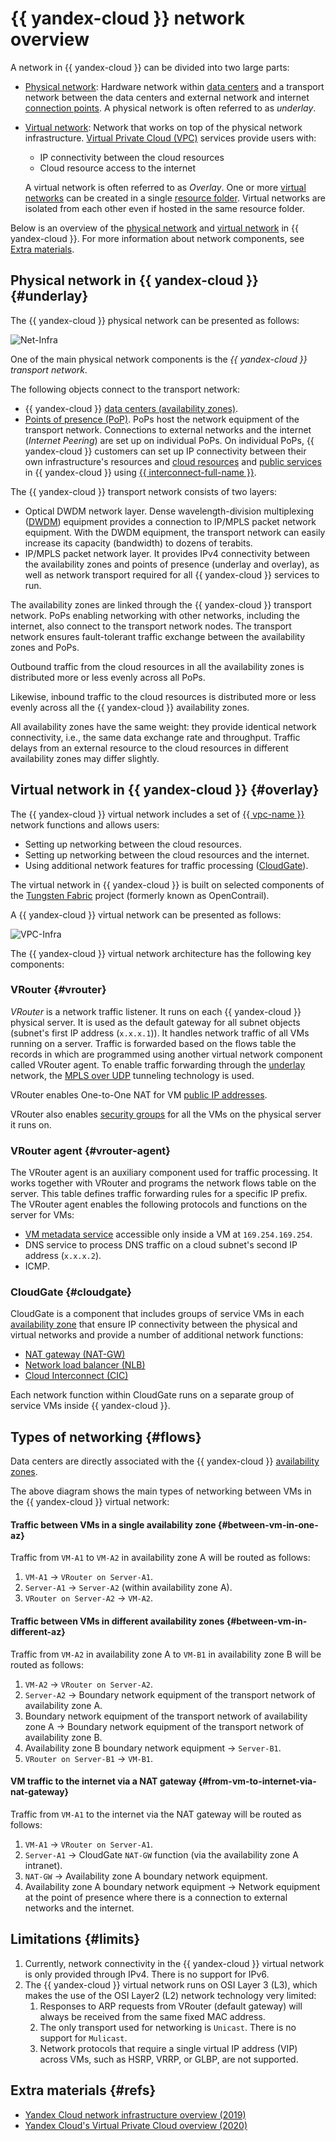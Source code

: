 # {{ yandex-cloud }} network overview

A network in {{ yandex-cloud }} can be divided into two large parts:

* [Physical network](#underlay): Hardware network within [data centers](../../overview/concepts/geo-scope.md) and a transport network between the data centers and external network and internet [connection points](../../interconnect/concepts/pops.md). A physical network is often referred to as *underlay*.
* [Virtual network](#overlay): Network that works on top of the physical network infrastructure. [Virtual Private Cloud (VPC)](../../vpc/concepts/) services provide users with:
  * IP connectivity between the cloud resources
  * Cloud resource access to the internet

   A virtual network is often referred to as *Overlay*. One or more [virtual networks](../../vpc/concepts/network.md) can be created in a single [resource folder](../../resource-manager/concepts/resources-hierarchy.md#folder). Virtual networks are isolated from each other even if hosted in the same resource folder.

Below is an overview of the [physical network](#underlay) and [virtual network](#overlay) in {{ yandex-cloud }}. For more information about network components, see [Extra materials](#refs).

## Physical network in {{ yandex-cloud }} {#underlay}

The {{ yandex-cloud }} physical network can be presented as follows:

![Net-Infra](../../_assets/overview/netinfra.svg)

One of the main physical network components is the *{{ yandex-cloud }} transport network*.

The following objects connect to the transport network:

* {{ yandex-cloud }} [data centers (availability zones)](../../overview/concepts/geo-scope.md).
* [Points of presence (PoP)](../../interconnect/concepts/pops.md). PoPs host the network equipment of the transport network. Connections to external networks and the internet (*Internet Peering*) are set up on individual PoPs. On individual PoPs, {{ yandex-cloud }} customers can set up IP connectivity between their own infrastructure's resources and [cloud resources](../../interconnect/concepts/priv-con.md) and [public services](../../interconnect/concepts/pub-con#svc-list) in {{ yandex-cloud }} using [{{ interconnect-full-name }}](../../interconnect/concepts/).

The {{ yandex-cloud }} transport network consists of two layers:

* Optical DWDM network layer. Dense wavelength-division multiplexing ([DWDM](https://en.wikipedia.org/wiki/Wavelength-division_multiplexing#DWDM_systems)) equipment provides a connection to IP/MPLS packet network equipment. With the DWDM equipment, the transport network can easily increase its capacity (bandwidth) to dozens of terabits.
* IP/MPLS packet network layer. It provides IPv4 connectivity between the availability zones and points of presence (underlay and overlay), as well as network transport required for all {{ yandex-cloud }} services to run.

The availability zones are linked through the {{ yandex-cloud }} transport network. PoPs enabling networking with other networks, including the internet, also connect to the transport network nodes. The transport network ensures fault-tolerant traffic exchange between the availability zones and PoPs.

Outbound traffic from the cloud resources in all the availability zones is distributed more or less evenly across all PoPs.

Likewise, inbound traffic to the cloud resources is distributed more or less evenly across all the {{ yandex-cloud }} availability zones.

All availability zones have the same weight: they provide identical network connectivity, i.e., the same data exchange rate and throughput. Traffic delays from an external resource to the cloud resources in different availability zones may differ slightly.

## Virtual network in {{ yandex-cloud }} {#overlay}

The {{ yandex-cloud }} virtual network includes a set of [{{ vpc-name }}](../../vpc/concepts/) network functions and allows users:

* Setting up networking between the cloud resources.
* Setting up networking between the cloud resources and the internet.
* Using additional network features for traffic processing ([CloudGate](#cloudgate)).

The virtual network in {{ yandex-cloud }} is built on selected components of the [Tungsten Fabric](https://github.com/tungstenfabric/opencontrails-docs) project (formerly known as OpenContrail).

A {{ yandex-cloud }} virtual network can be presented as follows:

![VPC-Infra](../../_assets/overview/vpcinfra.svg)

The {{ yandex-cloud }} virtual network architecture has the following key components:

### VRouter {#vrouter}

*VRouter* is a network traffic listener. It runs on each {{ yandex-cloud }} physical server. It is used as the default gateway for all subnet objects (subnet's first IP address (`x.x.x.1`)). It handles network traffic of all VMs running on a server. Traffic is forwarded based on the flows table the records in which are programmed using another virtual network component called VRouter agent. To enable traffic forwarding through the [underlay](#underlay) network, the [MPLS over UDP](https://datatracker.ietf.org/doc/html/rfc7510) tunneling technology is used.

VRouter enables One-to-One NAT for VM [public IP addresses](../../vpc/concepts/address.md#public-addresses).

VRouter also enables [security groups](../../vpc/concepts/security-groups.md) for all the VMs on the physical server it runs on.

### VRouter agent {#vrouter-agent}

The VRouter agent is an auxiliary component used for traffic processing. It works together with VRouter and programs the network flows table on the server. This table defines traffic forwarding rules for a specific IP prefix. The VRouter agent enables the following protocols and functions on the server for VMs:

* [VM metadata service](../../compute/concepts/vm-metadata.md) accessible only inside a VM at `169.254.169.254`.
* DNS service to process DNS traffic on a cloud subnet's second IP address (`x.x.x.2`).
* ICMP.

### CloudGate {#cloudgate}

CloudGate is a component that includes groups of service VMs in each [availability zone](../../overview/concepts/geo-scope.md) that ensure IP connectivity between the physical and virtual networks and provide a number of additional network functions:

* [NAT gateway (NAT-GW)](../../vpc/concepts/gateways.md)
* [Network load balancer (NLB)](../../network-load-balancer/concepts/)
* [Cloud Interconnect (CIC)](../../interconnect/concepts/)

Each network function within CloudGate runs on a separate group of service VMs inside {{ yandex-cloud }}.

## Types of networking {#flows}

Data centers are directly associated with the {{ yandex-cloud }} [availability zones](../../overview/concepts/geo-scope.md).

The above diagram shows the main types of networking between VMs in the {{ yandex-cloud }} virtual network:

#### Traffic between VMs in a single availability zone {#between-vm-in-one-az}

Traffic from `VM-A1` to `VM-A2` in availability zone A will be routed as follows:

1. `VM-A1` → `VRouter on Server-A1`.
1. `Server-A1` → `Server-A2` (within availability zone A).
1. `VRouter on Server-A2` → `VM-A2`.

#### Traffic between VMs in different availability zones {#between-vm-in-different-az}

Traffic from `VM-A2` in availability zone A to `VM-B1` in availability zone B will be routed as follows:

1. `VM-A2` → `VRouter on Server-A2`.
1. `Server-A2` → Boundary network equipment of the transport network of availability zone A.
1. Boundary network equipment of the transport network of availability zone A → Boundary network equipment of the transport network of availability zone B.
1. Availability zone B boundary network equipment → `Server-B1`.
1. `VRouter on Server-B1` → `VM-B1`.

#### VM traffic to the internet via a NAT gateway {#from-vm-to-internet-via-nat-gateway}

Traffic from `VM-A1` to the internet via the NAT gateway will be routed as follows:

1. `VM-A1` → `VRouter on Server-A1`.
1. `Server-A1` → CloudGate `NAT-GW` function (via the availability zone A intranet).
1. `NAT-GW` → Availability zone A boundary network equipment.
1. Availability zone A boundary network equipment → Network equipment at the point of presence where there is a connection to external networks and the internet.

## Limitations {#limits}

1. Currently, network connectivity in the {{ yandex-cloud }} virtual network is only provided through IPv4. There is no support for IPv6.
1. The {{ yandex-cloud }} virtual network runs on OSI Layer 3 (L3), which makes the use of the OSI Layer2 (L2) network technology very limited:
   1. Responses to ARP requests from VRouter (default gateway) will always be received from the same fixed MAC address.
   1. The only transport used for networking is `Unicast`. There is no support for `Mulicast`.
   1. Network protocols that require a single virtual IP address (VIP) across VMs, such as HSRP, VRRP, or GLBP, are not supported.

## Extra materials {#refs}

* [Yandex Cloud network infrastructure overview (2019)](https://habr.com/ru/companies/yandex/articles/437816/)
* [Yandex Cloud's Virtual Private Cloud overview (2020)](https://habr.com/ru/companies/yandex/articles/487694/)
